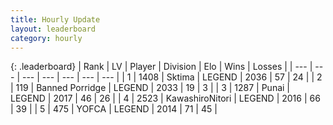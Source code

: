 ```yaml
---
title: Hourly Update
layout: leaderboard
category: hourly
---
```


{: .leaderboard}
| Rank | LV | Player | Division | Elo | Wins | Losses |
| --- | --- | --- | --- | --- | --- | --- |
| <span data-change="0">1</span> | 1408 | <span title="ID: 353063">Sktima</span> | LEGEND | <span data-change="-20">2036</span> | <span data-change="1">57</span> | <span data-change="2">24</span> |
| <span data-change="0">2</span> | 119 | <span title="ID: 659170">Banned Porridge</span> | LEGEND | <span data-change="0">2033</span> | <span data-change="0">19</span> | <span data-change="0">3</span> |
| <span data-change="0">3</span> | 1287 | <span title="ID: 361226">Punai</span> | LEGEND | <span data-change="0">2017</span> | <span data-change="0">46</span> | <span data-change="0">26</span> |
| <span data-change="11">4</span> | 2523 | <span title="ID: 164871">KawashiroNitori</span> | LEGEND | <span data-change="26">2016</span> | <span data-change="4">66</span> | <span data-change="1">39</span> |
| <span data-change="-1">5</span> | 475 | <span title="ID: 650820">YOFCA</span> | LEGEND | <span data-change="0">2014</span> | <span data-change="0">71</span> | <span data-change="0">45</span> |